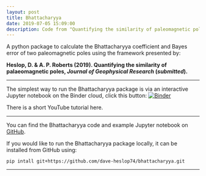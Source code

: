```yaml
---
layout: post
title: Bhattacharyya
date: 2019-07-05 15:09:00
description: Code from "Quantifying the similarity of paleomagnetic poles".
---
```

A python package to calculate the Bhattacharyya coefficient and Bayes error of two paleomagnetic poles using the framework presented by:

**Heslop, D. & A. P. Roberts (2019). Quantifying the similarity of palaeomagnetic poles, *Journal of Geophysical Research* (*submitted*).** 

<HR SIZE="6">

The simplest way to run the Bhattacharyya package is via an interactive Jupyter notebook on the Binder cloud, click this button: [![Binder](https://mybinder.org/badge_logo.svg)](https://mybinder.org/v2/gh/dave-heslop74/bhattacharyya/master)

There is a short YouTube tutorial here.

<HR SIZE="6">
  
You can find the Bhattacharyya code and example Jupyter notebook on <a href="https://github.com/dave-heslop74/bhattacharyya" target="blank">GitHub</a>.

If you would like to run the Bhattacharyya package locally, it can be installed from GitHub using:

```pip intall git+https://github.com/dave-heslop74/bhattacharyya.git```
<HR SIZE="6">

